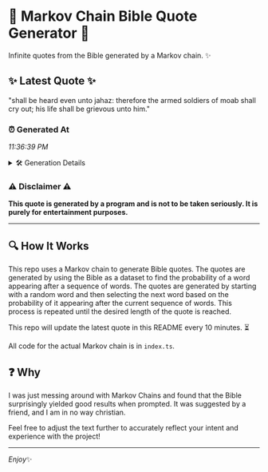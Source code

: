# 📖 Markov Chain Bible Quote Generator 📖

Infinite quotes from the Bible generated by a Markov chain. ✨

## ✨ Latest Quote ✨
"shall be heard even unto jahaz: therefore the armed soldiers of moab shall cry out; his life shall be grievous unto him."

### ⏰ Generated At
*11:36:39 PM*

<details>
    <summary>🛠️ Generation Details</summary>
    <p>
        <strong>🌱 Seed:</strong> shall<br>
        <strong>🔄 Iterations:</strong> 21<br>
        <strong>📜 Context History:</strong><br>[ shall ]: be<br>[ shall, be ]: heard<br>[ shall, be, heard ]: even<br>[ shall, be, heard, even ]: unto<br>[ shall, be, heard, even, unto ]: jahaz:<br>[ shall, be, heard, even, unto, jahaz: ]: therefore<br>[ be, heard, even, unto, jahaz:, therefore ]: the<br>[ heard, even, unto, jahaz:, therefore, the ]: armed<br>[ even, unto, jahaz:, therefore, the, armed ]: soldiers<br>[ unto, jahaz:, therefore, the, armed, soldiers ]: of<br>[ jahaz:, therefore, the, armed, soldiers, of ]: moab<br>[ therefore, the, armed, soldiers, of, moab ]: shall<br>[ the, armed, soldiers, of, moab, shall ]: cry<br>[ armed, soldiers, of, moab, shall, cry ]: out;<br>[ soldiers, of, moab, shall, cry, out; ]: his<br>[ of, moab, shall, cry, out;, his ]: life<br>[ moab, shall, cry, out;, his, life ]: shall<br>[ shall, cry, out;, his, life, shall ]: be<br>[ cry, out;, his, life, shall, be ]: grievous<br>[ out;, his, life, shall, be, grievous ]: unto<br>[ his, life, shall, be, grievous, unto ]: him.<br>
    </p>
</details>

### ⚠️ Disclaimer ⚠️
**This quote is generated by a program and is not to be taken seriously. It is purely for entertainment purposes.**

---

## 🔍 How It Works

This repo uses a Markov chain to generate Bible quotes. The quotes are generated by using the Bible as a dataset to find the probability of a word appearing after a sequence of words. The quotes are generated by starting with a random word and then selecting the next word based on the probability of it appearing after the current sequence of words. This process is repeated until the desired length of the quote is reached.

This repo will update the latest quote in this README every 10 minutes. ⏳

All code for the actual Markov chain is in `index.ts`.

## ❓ Why

I was just messing around with Markov Chains and found that the Bible surprisingly yielded good results when prompted. 
It was suggested by a friend, and I am in no way christian.

Feel free to adjust the text further to accurately reflect your intent and experience with the project!

---

*Enjoy*✨
